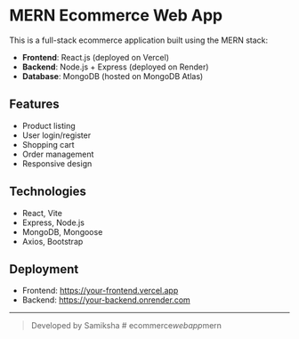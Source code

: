 # MERN Ecommerce Web App

This is a full-stack ecommerce application built using the MERN stack:
- **Frontend**: React.js (deployed on Vercel)
- **Backend**: Node.js + Express (deployed on Render)
- **Database**: MongoDB (hosted on MongoDB Atlas)

## Features
- Product listing
- User login/register
- Shopping cart
- Order management
- Responsive design

## Technologies
- React, Vite
- Express, Node.js
- MongoDB, Mongoose
- Axios, Bootstrap

## Deployment
- Frontend: https://your-frontend.vercel.app
- Backend: https://your-backend.onrender.com

---

> Developed by Samiksha 
#   e c o m m e r c e _ w e b a p p _ m e r n  
 